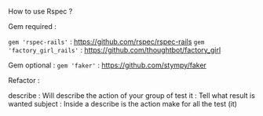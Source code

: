 How to use Rspec ?


Gem required :

`gem 'rspec-rails'` : https://github.com/rspec/rspec-rails
`gem 'factory_girl_rails'` : https://github.com/thoughtbot/factory_girl


Gem optional :
`gem 'faker'` : https://github.com/stympy/faker



Refactor :

describe : Will describe the action of your group of test
it       : Tell what result is wanted
subject  : Inside a describe is the action make for all the test (it)
